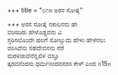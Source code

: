 +++
title = "೦೧೫ ಅರಸ ಸೋತೈ"

+++
ಅರಸ ಸೋತೈ ನಕುಲನನು ಹೇ  
ವರಿಸದಿರು ಹೇಳೊಡ್ಡವನು ವಿ  
ಸ್ತರಿಸಲೊಂದೇ ಹಲಗೆ ಸೋಲ್ವುದು ಹೇಳು ಹೇಳೆನಲು  
ವರಿಸಿದೆನು ಸಹದೇವನನು ನೆರೆ  
ಮರಳಿಚುವೆನೆನ್ನಖಿಳ ವಸ್ತೂ  
ತ್ಕರವನೆಂದನು ಧರ್ಮನಂದನನರಸ ಕೇಳ್ ಎಂದ    ॥15॥